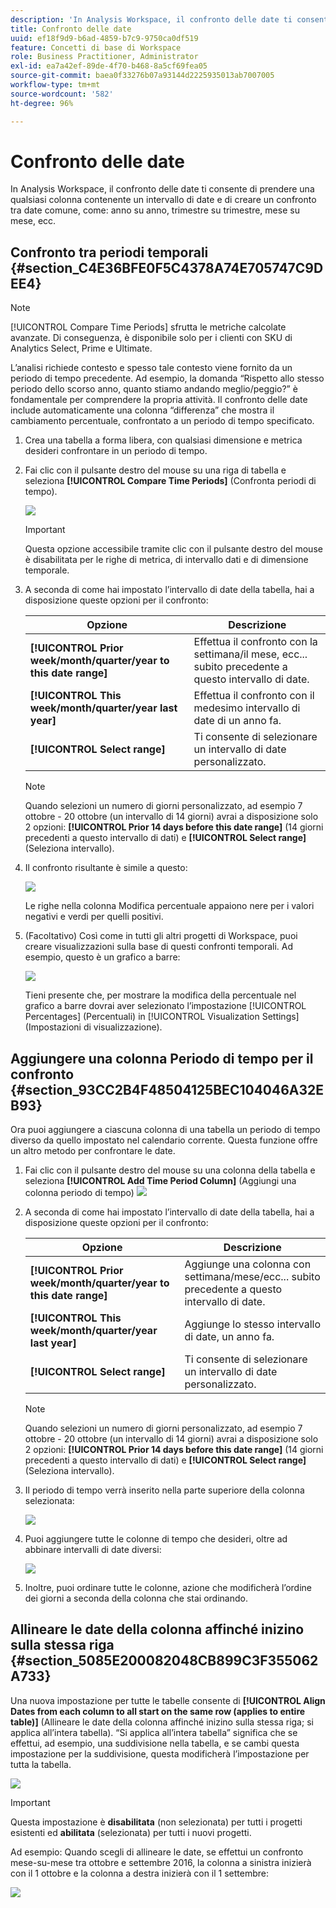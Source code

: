 ```yaml
---
description: 'In Analysis Workspace, il confronto delle date ti consente di prendere una qualsiasi colonna contenente un intervallo di date e di creare un confronto tra date comune, come: anno su anno, trimestre su trimestre, mese su mese, ecc.'
title: Confronto delle date
uuid: ef18f9d9-b6ad-4859-b7c9-9750ca0df519
feature: Concetti di base di Workspace
role: Business Practitioner, Administrator
exl-id: ea7a42ef-89de-4f70-b468-8a5cf69fea05
source-git-commit: baea0f33276b07a93144d2225935013ab7007005
workflow-type: tm+mt
source-wordcount: '582'
ht-degree: 96%

---
```


# Confronto delle date

In Analysis Workspace, il confronto delle date ti consente di prendere una qualsiasi colonna contenente un intervallo di date e di creare un confronto tra date comune, come: anno su anno, trimestre su trimestre, mese su mese, ecc.

## Confronto tra periodi temporali {#section_C4E36BFE0F5C4378A74E705747C9DEE4}

>[!NOTE]
>[!UICONTROL Compare Time Periods] sfrutta le metriche calcolate avanzate. Di conseguenza, è disponibile solo per i clienti con SKU di Analytics Select, Prime e Ultimate.

L’analisi richiede contesto e spesso tale contesto viene fornito da un periodo di tempo precedente. Ad esempio, la domanda “Rispetto allo stesso periodo dello scorso anno, quanto stiamo andando meglio/peggio?” è fondamentale per comprendere la propria attività. Il confronto delle date include automaticamente una colonna “differenza” che mostra il cambiamento percentuale, confrontato a un periodo di tempo specificato.

1. Crea una tabella a forma libera, con qualsiasi dimensione e metrica desideri confrontare in un periodo di tempo.
1. Fai clic con il pulsante destro del mouse su una riga di tabella e seleziona **[!UICONTROL Compare Time Periods]** (Confronta periodi di tempo).

   ![](assets/compare-time.png)

   >[!IMPORTANT]
   >
   >Questa opzione accessibile tramite clic con il pulsante destro del mouse è disabilitata per le righe di metrica, di intervallo dati e di dimensione temporale.

1. A seconda di come hai impostato l’intervallo di date della tabella, hai a disposizione queste opzioni per il confronto:

   | Opzione | Descrizione |
   |---|---|
   | **[!UICONTROL Prior week/month/quarter/year to this date range]** | Effettua il confronto con la settimana/il mese, ecc... subito precedente a questo intervallo di date. |
   | **[!UICONTROL This week/month/quarter/year last year]** | Effettua il confronto con il medesimo intervallo di date di un anno fa. |
   | **[!UICONTROL Select range]** | Ti consente di selezionare un intervallo di date personalizzato. |

   >[!NOTE]
   >
   >Quando selezioni un numero di giorni personalizzato, ad esempio 7 ottobre - 20 ottobre (un intervallo di 14 giorni) avrai a disposizione solo 2 opzioni: **[!UICONTROL Prior 14 days before this date range]** (14 giorni precedenti a questo intervallo di dati) e **[!UICONTROL Select range]** (Seleziona intervallo).

1. Il confronto risultante è simile a questo:

   ![](assets/compare-time-result.png)

   Le righe nella colonna Modifica percentuale appaiono nere per i valori negativi e verdi per quelli positivi.

1. (Facoltativo) Così come in tutti gli altri progetti di Workspace, puoi creare visualizzazioni sulla base di questi confronti temporali. Ad esempio, questo è un grafico a barre:

   ![](assets/compare-time-barchart.png)

   Tieni presente che, per mostrare la modifica della percentuale nel grafico a barre dovrai aver selezionato l’impostazione [!UICONTROL Percentages] (Percentuali) in [!UICONTROL Visualization Settings] (Impostazioni di visualizzazione).

## Aggiungere una colonna Periodo di tempo per il confronto {#section_93CC2B4F48504125BEC104046A32EB93}

Ora puoi aggiungere a ciascuna colonna di una tabella un periodo di tempo diverso da quello impostato nel calendario corrente. Questa funzione offre un altro metodo per confrontare le date.

1. Fai clic con il pulsante destro del mouse su una colonna della tabella e seleziona **[!UICONTROL Add Time Period Column]** (Aggiungi una colonna periodo di tempo) ![](assets/add-time-period-column.png)

1. A seconda di come hai impostato l’intervallo di date della tabella, hai a disposizione queste opzioni per il confronto:

   | Opzione | Descrizione |
   |---|---|
   | **[!UICONTROL Prior week/month/quarter/year to this date range]** | Aggiunge una colonna con settimana/mese/ecc... subito precedente a questo intervallo di date. |
   | **[!UICONTROL This week/month/quarter/year last year]** | Aggiunge lo stesso intervallo di date, un anno fa. |
   | **[!UICONTROL Select range]** | Ti consente di selezionare un intervallo di date personalizzato. |

   >[!NOTE]
   >
   >Quando selezioni un numero di giorni personalizzato, ad esempio 7 ottobre - 20 ottobre (un intervallo di 14 giorni) avrai a disposizione solo 2 opzioni: **[!UICONTROL Prior 14 days before this date range]** (14 giorni precedenti a questo intervallo di dati) e **[!UICONTROL Select range]** (Seleziona intervallo).

1. Il periodo di tempo verrà inserito nella parte superiore della colonna selezionata:

   ![](assets/add-time-period-column2.png)

1. Puoi aggiungere tutte le colonne di tempo che desideri, oltre ad abbinare intervalli di date diversi:

   ![](assets/add-time-period-column4.png)

1. Inoltre, puoi ordinare tutte le colonne, azione che modificherà l’ordine dei giorni a seconda della colonna che stai ordinando.

## Allineare le date della colonna affinché inizino sulla stessa riga {#section_5085E200082048CB899C3F355062A733}

Una nuova impostazione per tutte le tabelle consente di **[!UICONTROL Align Dates from each column to all start on the same row (applies to entire table)]** (Allineare le date della colonna affinché inizino sulla stessa riga; si applica all’intera tabella). “Si applica all’intera tabella” significa che se effettui, ad esempio, una suddivisione nella tabella, e se cambi questa impostazione per la suddivisione, questa modificherà l’impostazione per tutta la tabella.

![](assets/date-comparison-setting.png)

>[!IMPORTANT]
>
>Questa impostazione è **disabilitata** (non selezionata) per tutti i progetti esistenti ed **abilitata** (selezionata) per tutti i nuovi progetti.

Ad esempio: Quando scegli di allineare le date, se effettui un confronto mese-su-mese tra ottobre e settembre 2016, la colonna a sinistra inizierà con il 1 ottobre e la colonna a destra inizierà con il 1 settembre:

![](assets/add-time-period-column3.png)

<!-- 

<p>See Jonny Moon's email from November 3. </p>

 -->
